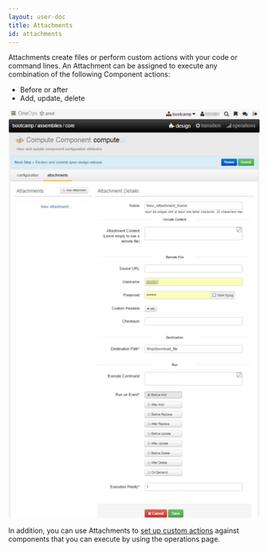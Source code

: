 ```yaml
---
layout: user-doc
title: Attachments
id: attachments
---
```


Attachments create files or perform custom actions with your code or command lines. An Attachment can be assigned to execute any combination of the following Component actions:


* Before or after
* Add, update, delete

![Attachment](/assets/docs/local/images/attachment.png)

In addition, you can use Attachments to <a href="/documentation/user/how-to/set-up-custom-action.html">set up custom actions</a> against components that you can execute by using the operations page.




